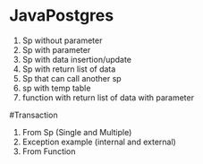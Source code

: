 # JavaPostgres
1. Sp without parameter
2. Sp with parameter
3. Sp with data insertion/update
4. Sp with return list of data
5. Sp that can call another sp
6. sp with temp table
7. function with return list of data with parameter


#Transaction
1. From Sp (Single and Multiple)
2. Exception example (internal and external)
3. From Function